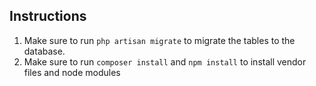 ## Instructions

1. Make sure to run `php artisan migrate` to migrate the tables to the database. 
2. Make sure to run `composer install` and `npm install` to install vendor files and node modules